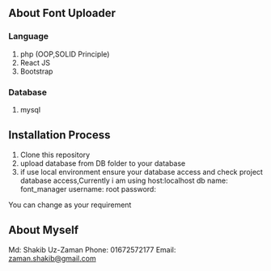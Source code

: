## About Font Uploader

### Language

1. php (OOP,SOLID Principle)
2. React JS
3. Bootstrap

### Database

1. mysql

## Installation Process

1. Clone this repository
2. upload database from DB folder to your database
3. if use local environment ensure your database access and check project database access,Currently i am using
   host:localhost
   db name: font_manager
   username: root
   password:

You can change as your requirement

## About Myself

Md: Shakib Uz-Zaman
Phone: 01672572177
Email: zaman.shakib@gmail.com
